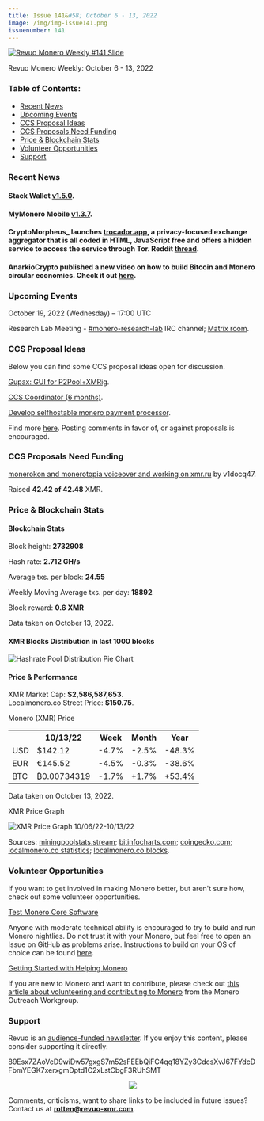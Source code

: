```yaml
---
title: Issue 141&#58; October 6 - 13, 2022
image: /img/img-issue141.png
issuenumber: 141
---
```

[<img src="/img/img-issue141.png" alt="Revuo Monero Weekly #141 Slide" class="img-lead">](/issue-141.html)

<p class="text-lead">Revuo Monero Weekly: October 6 - 13, 2022</p>
<!--more-->

<h3>Table of Contents:</h3>
<ul class="contents">
    <li><a href="#news">Recent News</a></li>
    <li><a href="#events">Upcoming Events</a></li>
    <li><a href="#ideas">CCS Proposal Ideas</a></li>
    <li><a href="#proposals">CCS Proposals Need Funding</a></li>
    <li><a href="#stats">Price & Blockchain Stats</a></li>
    <li><a href="#volunteer">Volunteer Opportunities</a></li>
    <li><a href="#support">Support</a></li>
</ul>

<h3 id="news">Recent News</h3>

<div class="newsbyte">
    <h4>Stack Wallet <a href="https://github.com/cypherstack/stack_wallet/releases/tag/build_0070" target="_blank">v1.5.0</a>.</h4>
</div>

<div class="newsbyte">
    <h4>MyMonero Mobile <a href="https://github.com/mymonero/mymonero-mobile/releases/tag/v1.3.7" target="_blank">v1.3.7</a>.</h4>
</div>

<div class="newsbyte">
    <h4>CryptoMorpheus_ launches <a href="https://trocador.app/en/" target="_blank">trocador.app</a>, a privacy-focused exchange aggregator that is all coded in HTML, JavaScript free and offers a hidden service to access the service through Tor. Reddit <a href="https://teddit.adminforge.de/r/Monero/comments/y235u6/cryptomorpheus_is_launching_an_instant_exchange/" target="_blank">thread</a>.</h4>
</div>

<div class="newsbyte">
    <h4>AnarkioCrypto published a new video on how to build Bitcoin and Monero circular economies. Check it out <a href="https://tube.tchncs.de/w/hrjMAjCVsng3zGWZsha8Vt" target="_blank">here</a>.</h4>
</div>

<h3 id="events">Upcoming Events</h3>

<div class="event">
    <p class="date" markdown="1">October 19, 2022 (Wednesday) – 17:00 UTC</p>
    <p markdown="1">Research Lab Meeting - <a href="irc://irc.libera.chat/#monero-research-lab" target="_blank">#monero-research-lab</a> IRC channel; <a href="https://matrix.to/#/#monero-research-lab:monero.social" target="_blank">Matrix room</a>.</p>
</div>

<h3 id="ideas">CCS Proposal Ideas</h3>

<p>Below you can find some CCS proposal ideas open for discussion.</p>

<div class="proposal">
<p><a href="https://repo.getmonero.org/monero-project/ccs-proposals/-/merge_requests/350" target="_blank">Gupax: GUI for P2Pool+XMRig</a>.</p>
</div>

<div class="proposal">
<p><a href="https://repo.getmonero.org/monero-project/ccs-proposals/-/merge_requests/348" target="_blank">CCS Coordinator (6 months)</a>.</p>
</div>

<div class="proposal">
<p><a href="https://repo.getmonero.org/monero-project/ccs-proposals/-/merge_requests/345" target="_blank">Develop selfhostable monero payment processor</a>.</p>
</div>

<div class="proposal">
<p>Find more <a href="https://ccs.getmonero.org/ideas/" target="_blank">here</a>. Posting comments in favor of, or against proposals is encouraged.</p>
</div>

<h3 id="proposals">CCS Proposals Need Funding</h3>

<div class="proposal">
    <p><a href="https://ccs.getmonero.org/proposals/v1docq47-monerokon-and-monerotopia-voiceover-and-working-on-xmr.ru.html" target="_blank">monerokon and monerotopia voiceover and working on xmr.ru</a> by v1docq47.</p>
    <p>Raised <b>42.42 of 42.48</b> XMR.</p>
</div>

<h3 id="stats">Price & Blockchain Stats</h3>

<h4 class="stat">Blockchain Stats</h4>

<div class="bcstats">
    <p>Block height: <b>2732908</b></p>
    <p>Hash rate: <b>2.712 GH/s</b></p>
    <p>Average txs. per block: <b>24.55</b></p>
    <p>Weekly Moving Average txs. per day: <b>18892</b></p>
    <p>Block reward: <b>0.6 XMR</b></p>
</div>
<p class="note">Data taken on October 13, 2022.</p>

<h4 class="stat">XMR Blocks Distribution in last 1000 blocks</h4>
<p><img src="/img/hashrate-pool-distribution-1013.png" alt="Hashrate Pool Distribution Pie Chart"/></p>

<h4 class="stat" id="price-stat">Price & Performance</h4>

<div class="price-intro">XMR Market Cap: <b>$2,586,587,653</b>.<br/>Localmonero.co Street Price: <b>$150.75</b>.</div>

<p class="table-title">Monero (XMR) Price</p>
<table class="price-table">
  <tr class="row1">
    <th></th>
    <th>10/13/22</th>
    <th>Week</th>
    <th>Month</th>
    <th>Year</th>
  </tr>
  <tr>
    <td data-th="XMR to">USD</td>
    <td data-th="10/13/22">$142.12</td>
    <td data-th="Week" class="red">-4.7%</td>
    <td data-th="Month" class="red">-2.5%</td>
    <td data-th="Year" class="red">-48.3%</td>
  </tr>
  <tr class="row3">
    <td data-th="XMR to">EUR</td>
    <td data-th="10/13/22">€145.52</td>
    <td data-th="Week" class="red">-4.5%</td>
    <td data-th="Month" class="red">-0.3%</td>
    <td data-th="Year" class="red">-38.6%</td>
  </tr>
  <tr>
    <td data-th="XMR to">BTC</td>
    <td data-th="10/13/22">₿0.00734319</td>
    <td data-th="Week" class="red">-1.7%</td>
    <td data-th="Month" class="green">+1.7%</td>
    <td data-th="Year" class="green">+53.4%</td>
  </tr>
</table>
<p class="note">Data taken on October 13, 2022.</p>

<p class="table-title">XMR Price Graph</p>

![XMR Price Graph 10/06/22-10/13/22](/img/weekly-chart-1013.png "XMR Price Graph 10/06/22-10/13/22")

Sources: <a href="https://miningpoolstats.stream/monero" target="_blank">miningpoolstats.stream</a>; <a href="https://bitinfocharts.com/monero/" target="_blank">bitinfocharts.com</a>; <a href="https://www.coingecko.com/en/coins/monero" target="_blank">coingecko.com</a>; <a href="https://localmonero.co/statistics" target="_blank">localmonero.co statistics</a>; <a href="https://localmonero.co/blocks" target="_blank">localmonero.co blocks</a>.

<h3 id="volunteer">Volunteer Opportunities</h3>

<p>If you want to get involved in making Monero better, but aren't sure how, check out some volunteer opportunities.</p>

<div class="newsbyte">
    <p class="date"><a href="https://github.com/monero-project/monero" target="_blank">Test Monero Core Software</a></p>
    <p>Anyone with moderate technical ability is encouraged to try to build and run Monero nightlies. Do not trust it with your Monero, but feel free to open an Issue on GitHub as problems arise. Instructions to build on your OS of choice can be found <a href="https://github.com/monero-project/monero#compiling-monero-from-source" target="_blank">here</a>. </p>
</div>

<div class="newsbyte">
    <p class="date"><a href="https://github.com/monero-project/monero" target="_blank">Getting Started with Helping Monero</a></p>
    <p>If you are new to Monero and want to contribute, please check out <a href="https://www.monerooutreach.org/stories/getting-started-helping-monero.php" target="_blank">this article about volunteering and contributing to Monero</a> from the Monero Outreach Workgroup. </p>
</div>

<h3 id="support">Support</h3>

<p markdown="1">Revuo is an <a href="https://revuo-xmr.com/support/">audience-funded newsletter</a>. If you enjoy this content, please consider supporting it directly:</p>

<p class="address" markdown="1">89Esx7ZAoVcD9wiDw57gxgS7m52sFEEbQiFC4qq18YZy3CdcsXvJ67FYdcDFbmYEGK7xerxgmDptd1C2xLstCbgF3RUhSMT</p>

<p><center><a href="monero:89Esx7ZAoVcD9wiDw57gxgS7m52sFEEbQiFC4qq18YZy3CdcsXvJ67FYdcDFbmYEGK7xerxgmDptd1C2xLstCbgF3RUhSMT" class="qr"><img src="/img/donate-monero.jpg" style="max-width: 200px;"/></a></center></p>

Comments, criticisms, want to share links to be included in future issues? Contact us at **rotten@revuo-xmr.com**.
